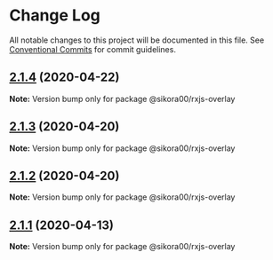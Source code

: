 # Change Log

All notable changes to this project will be documented in this file.
See [Conventional Commits](https://conventionalcommits.org) for commit guidelines.

## [2.1.4](https://github.com/Sikora00/packages/compare/@sikora00/rxjs-overlay@2.1.3...@sikora00/rxjs-overlay@2.1.4) (2020-04-22)

**Note:** Version bump only for package @sikora00/rxjs-overlay





## [2.1.3](https://github.com/Sikora00/packages/compare/@sikora00/rxjs-overlay@2.1.2...@sikora00/rxjs-overlay@2.1.3) (2020-04-20)

**Note:** Version bump only for package @sikora00/rxjs-overlay





## [2.1.2](https://github.com/Sikora00/packages/compare/@sikora00/rxjs-overlay@2.1.1...@sikora00/rxjs-overlay@2.1.2) (2020-04-20)

**Note:** Version bump only for package @sikora00/rxjs-overlay





## [2.1.1](https://github.com/Sikora00/packages/compare/@sikora00/rxjs-overlay@2.1.0...@sikora00/rxjs-overlay@2.1.1) (2020-04-13)

**Note:** Version bump only for package @sikora00/rxjs-overlay
